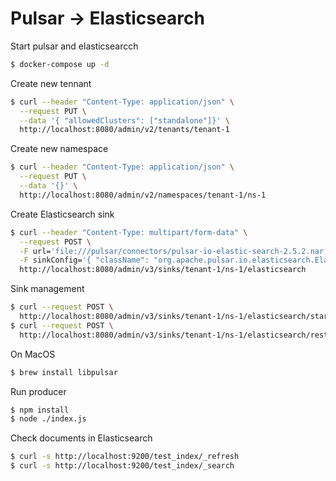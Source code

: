 # Pulsar -> Elasticsearch

Start pulsar and elasticsearcch
```sh
$ docker-compose up -d
```

Create new tennant
```sh
$ curl --header "Content-Type: application/json" \
  --request PUT \
  --data '{ "allowedClusters": ["standalone"]}' \
  http://localhost:8080/admin/v2/tenants/tenant-1
```

Create new namespace
```sh
$ curl --header "Content-Type: application/json" \
  --request PUT \
  --data '{}' \
  http://localhost:8080/admin/v2/namespaces/tenant-1/ns-1  
```

Create Elasticsearch sink
```sh 
$ curl --header "Content-Type: multipart/form-data" \
  --request POST \
  -F url='file:///pulsar/connectors/pulsar-io-elastic-search-2.5.2.nar;type=text/plain' \
  -F sinkConfig='{ "className": "org.apache.pulsar.io.elasticsearch.ElasticSearchSink", "archive": "/pulsar/connectors/pulsar-io-elastic-search-2.5.2.nar", "inputs": ["persistent://tenant-1/ns-1/elastic-test"], "processingGuarantees": "EFFECTIVELY_ONCE", "parallelism": 1, "configs": {"elasticSearchUrl": "http://elasticsearch:9200", "indexName": "test_index" } };type=application/json' \
  http://localhost:8080/admin/v3/sinks/tenant-1/ns-1/elasticsearch
```

Sink management
```sh
$ curl --request POST \
  http://localhost:8080/admin/v3/sinks/tenant-1/ns-1/elasticsearch/start
$ curl --request POST \
  http://localhost:8080/admin/v3/sinks/tenant-1/ns-1/elasticsearch/restart
```

On MacOS
```sh
$ brew install libpulsar
```
Run producer
```sh
$ npm install
$ node ./index.js
```

Check documents in Elasticsearch
```sh
$ curl -s http://localhost:9200/test_index/_refresh
$ curl -s http://localhost:9200/test_index/_search
```
